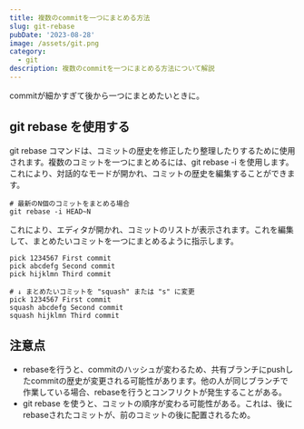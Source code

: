 ```yaml
---
title: 複数のcommitを一つにまとめる方法
slug: git-rebase
pubDate: '2023-08-28'
image: /assets/git.png
category:
  - git
description: 複数のcommitを一つにまとめる方法について解説
---
```


commitが細かすぎて後から一つにまとめたいときに。

## git rebase を使用する
git rebase コマンドは、コミットの歴史を修正したり整理したりするために使用されます。複数のコミットを一つにまとめるには、git rebase -i を使用します。これにより、対話的なモードが開かれ、コミットの歴史を編集することができます。
```
# 最新のN個のコミットをまとめる場合
git rebase -i HEAD~N
```

これにより、エディタが開かれ、コミットのリストが表示されます。これを編集して、まとめたいコミットを一つにまとめるように指示します。
```
pick 1234567 First commit
pick abcdefg Second commit
pick hijklmn Third commit

# ↓ まとめたいコミットを "squash" または "s" に変更
pick 1234567 First commit
squash abcdefg Second commit
squash hijklmn Third commit

```


## 注意点
- rebaseを行うと、commitのハッシュが変わるため、共有ブランチにpushしたcommitの歴史が変更される可能性があります。他の人が同じブランチで作業している場合、rebaseを行うとコンフリクトが発生することがある。
- git rebase を使うと、コミットの順序が変わる可能性がある。これは、後にrebaseされたコミットが、前のコミットの後に配置されるため。
